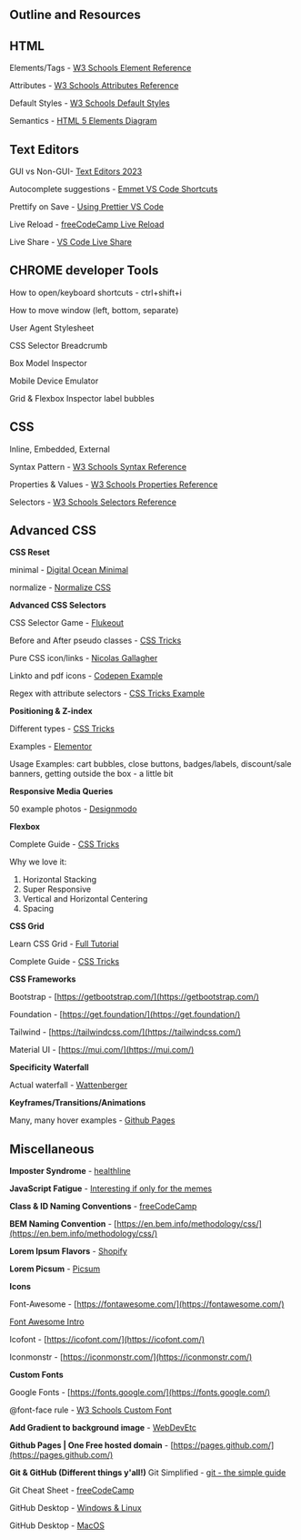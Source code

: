## **Outline and Resources**

## HTML

Elements/Tags - [W3 Schools Element Reference](https://www.w3schools.com/tags/default.asp)

Attributes - [W3 Schools Attributes Reference](https://www.w3schools.com/tags/ref_attributes.asp)

Default Styles - [W3 Schools Default Styles](https://www.w3schools.com/cssref/css_default_values.asp)

Semantics - [HTML 5 Elements Diagram](https://jensjaeger.com/2011/06/how-to-use-the-html5-elements)

## Text Editors

GUI vs Non-GUI- [Text Editors 2023](https://www.techradar.com/best/best-text-editors)

Autocomplete suggestions - [Emmet VS Code Shortcuts](https://dev.to/raaynaldo/speed-up-code-your-html-using-emmet-in-vscode-nesting-operators-201o)

Prettify on Save - [Using Prettier VS Code](https://www.digitalocean.com/community/tutorials/code-formatting-with-prettier-in-visual-studio-code)

Live Reload - [freeCodeCamp Live Reload](https://www.freecodecamp.org/news/vscode-live-server-auto-refresh-browser/)

Live Share - [VS Code Live Share](https://code.visualstudio.com/learn/collaboration/live-share)

## CHROME developer Tools

How to open/keyboard shortcuts - ctrl+shift+i

How to move window (left, bottom, separate)

User Agent Stylesheet

CSS Selector Breadcrumb

Box Model Inspector

Mobile Device Emulator

Grid & Flexbox Inspector label bubbles

## CSS

Inline, Embedded, External

Syntax Pattern - [W3 Schools Syntax Reference](https://www.w3schools.com/css/css_syntax.ASP)

Properties & Values - [W3 Schools Properties Reference](https://www.w3schools.com/cssref/)

Selectors - [W3 Schools Selectors Reference](https://www.w3schools.com/cssref/css_selectors.asp)

## Advanced CSS

**CSS Reset**

minimal - [Digital Ocean Minimal](https://www.digitalocean.com/community/tutorials/css-minimal-css-reset)

normalize - [Normalize CSS](https://ageek.dev/normalize-css)

**Advanced CSS Selectors**

CSS Selector Game - [Flukeout](https://flukeout.github.io/)

Before and After pseudo classes - [CSS Tricks](https://css-tricks.com/almanac/selectors/a/after-and-before/)

Pure CSS icon/links - [Nicolas Gallagher](http://nicolasgallagher.com/pure-css-gui-icons/demo/)

Linkto and pdf icons - [Codepen Example](https://codepen.io/brob/pen/zLJRjQ?editors=1100)

Regex with attribute selectors - [CSS Tricks Example](https://css-tricks.com/attribute-selectors/)

**Positioning & Z-index**

Different types - [CSS Tricks](https://css-tricks.com/absolute-relative-fixed-positioining-how-do-they-differ/)

Examples - [Elementor](https://elementor.com/blog/5-uses-absolute-positioning/)

Usage Examples: cart bubbles, close buttons, badges/labels, discount/sale banners, getting outside the box - a little bit

**Responsive Media Queries**

50 example photos - [Designmodo](https://designmodo.com/responsive-design-examples/)

**Flexbox**

Complete Guide - [CSS Tricks](https://css-tricks.com/snippets/css/a-guide-to-flexbox/)

Why we love it:

1. Horizontal Stacking
2. Super Responsive
3. Vertical and Horizontal Centering
4. Spacing

**CSS Grid**

Learn CSS Grid - [Full Tutorial](https://learncssgrid.com/)

Complete Guide - [CSS Tricks](https://css-tricks.com/snippets/css/complete-guide-grid/)

**CSS Frameworks**

Bootstrap - [https://getbootstrap.com/](https://getbootstrap.com/)

Foundation - [https://get.foundation/](https://get.foundation/)

Tailwind - [https://tailwindcss.com/](https://tailwindcss.com/)

Material UI - [https://mui.com/](https://mui.com/)

**Specificity Waterfall**

Actual waterfall - [Wattenberger](https://wattenberger.com/blog/css-cascade)

**Keyframes/Transitions/Animations**

Many, many hover examples - [Github Pages](https://ianlunn.github.io/Hover/)


## Miscellaneous

**Imposter Syndrome** - [healthline](https://www.healthline.com/health/mental-health/imposter-syndrome)

**JavaScript Fatigue** - [Interesting if only for the memes](https://www.freecodecamp.org/news/the-cure-to-js-fatigue/)

**Class & ID Naming Conventions** - [freeCodeCamp](https://www.freecodecamp.org/news/css-naming-conventions-that-will-save-you-hours-of-debugging-35cea737d849/)

**BEM Naming Convention** - [https://en.bem.info/methodology/css/](https://en.bem.info/methodology/css/)

**Lorem Ipsum Flavors** - [Shopify](https://www.shopify.com/partners/blog/79940998-15-funny-lorem-ipsum-generators-to-shake-up-your-design-mockups)

**Lorem Picsum** - [Picsum](https://picsum.photos/)

**Icons**

Font-Awesome - [https://fontawesome.com/](https://fontawesome.com/)

[Font Awesome Intro](https://www.w3schools.com/icons/fontawesome_icons_intro.asp)

Icofont - [https://icofont.com/](https://icofont.com/)

Iconmonstr - [https://iconmonstr.com/](https://iconmonstr.com/)

**Custom Fonts**

Google Fonts - [https://fonts.google.com/](https://fonts.google.com/)

@font-face rule - [W3 Schools Custom Font](https://www.w3schools.com/cssref/css3_pr_font-face_rule.asp)

**Add Gradient to background image** - [WebDevEtc](https://webdevetc.com/blog/how-to-add-a-gradient-overlay-to-a-background-image-using-just-css-and-html/)

**Github Pages | One Free hosted domain** - [https://pages.github.com/](https://pages.github.com/)


**Git & GitHub (Different things y'all!)**
Git Simplified - [git - the simple guide](https://rogerdudler.github.io/git-guide/)

Git Cheat Sheet - [freeCodeCamp](https://www.freecodecamp.org/news/git-cheat-sheet/)

GitHub Desktop - [Windows & Linux](https://www.simplilearn.com/how-to-use-github-desktop-tutorial-article)

GitHub Desktop - [MacOS](https://www.youtube.com/watch?v=FYmnyi5eJ8E)